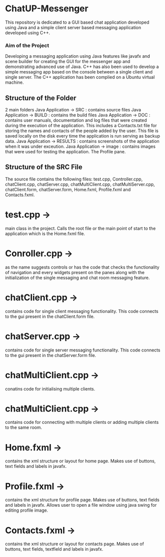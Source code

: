 # ChatUP-Messenger
This repository is dedicated to a GUI based chat application developed using Java and a simple client server based messaging application developed using C++.
### Aim of the Project
Developing a messaging application using Java features like javafx and scene builder for creating the GUI for the messenger app and demonstrating advanced use of Java. C++ has also been used to develop a simple messaging app based on the console between a single client and single server. The C++ application has been complied on a Ubuntu virtual machine.
## Structure of the Folder
2 main folders
Java Application -> SRC : contains source files 
Java Application -> BUILD : contains the build files
Java Application -> DOC : contains user manuals, documentation and log files that were created during the execution of the application. This includes a Contacts.txt file for storing the names and contacts of the people added by the user. This file is saved locally on the disk every time the application is run serving as backup data. 
Java Application -> RESULTS : contains screenshots of the application when it was under exceution.
Java Application -> image : contains images that were used for testing the application. The Profile pane.
## Structure of the SRC File
The source file contains the following files:
test.cpp, Controller.cpp, chatClient.cpp, chatServer.cpp, chatMultiClient.cpp, chatMultiServer.cpp, chatClient.form, chatServer.form, Home.fxml, Profile.fxml and Contacts.fxml.

# test.cpp -> 
main class in the project. Calls the root file or the main point of start to the application which is the Home.fxml file.
# Conroller.cpp -> 
as the name suggests controls or has the code that checks the functionality of navigation and every widgets present on the panes along with the initialization of the single messaging and chat room messaging feature.
# chatClient.cpp ->
contains code for single client messaging functionality. This code connects to the gui present in the chatClient.form file.
# chatServer.cpp ->
contains code for single server messaging functionality. This code connects to the gui present in the chatServer.form file.
# chatMultiClient.cpp -> 
conatins code for initialising multiple clients.
# chatMultiClient.cpp ->
contains code for connecting with multiple clients or adding multiple clients to the same room.
# Home.fxml ->
contains the xml structure or layout for home page. Makes use of buttons, text fields and labels in javafx.
# Profile.fxml ->
contains the xml structure for profile page. Makes use of buttons, text fields and labels in javafx. Allows user to open a file window using java swing for editing profile image.
# Contacts.fxml ->
contains the xml structure or layout for contacts page. Makes use of buttons, text fields, textfield and labels in javafx.
